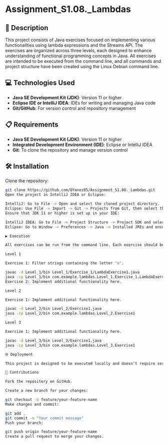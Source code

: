 # Assignment_S1.08._Lambdas

## 📄 Description

This project consists of Java exercises focused on implementing various functionalities using lambda expressions and the Streams API. The exercises are organized across three levels, each designed to enhance understanding of functional programming concepts in Java. All exercises are intended to be executed from the command line, and all commands and project structure have been created using the Linux Debian command line.

## 💻 Technologies Used

- **Java SE Development Kit (JDK)**: Version 11 or higher
- **Eclipse IDE or IntelliJ IDEA**: IDEs for writing and managing Java code
- **Git/GitHub**: For version control and repository management

## 📋 Requirements

- **Java SE Development Kit (JDK)**: Version 11 or higher
- **Integrated Development Environment (IDE)**: Eclipse or IntelliJ IDEA
- **Git**: To clone the repository and manage version control

## 🛠️ Installation

Clone the repository:

```bash
git clone https://github.com/OYanez85/Assignment_S1.08._Lambdas.git
Open the project in IntelliJ IDEA or Eclipse:

IntelliJ: Go to File -> Open and select the cloned project directory.
Eclipse: Use File -> Import -> Git -> Projects from Git, then select the cloned directory.
Ensure that JDK 11 or higher is set up in your IDE:

IntelliJ IDEA: Go to File -> Project Structure -> Project SDK and select JDK 11.
Eclipse: Go to Window -> Preferences -> Java -> Installed JREs and ensure JDK 11 is set.

▶️ Execution

All exercises can be run from the command line. Each exercise should be compiled first and then executed using the provided commands. Ensure you are in the main project directory before running the commands.

Level 1

Exercise 1: Filter strings containing the letter "o".

javac -d Level_1/bin Level_1/Exercise_1/LambdaExercise1.java
java -cp Level_1/bin com.example.lambdas.Level_1.Exercise_1.LambdaExercise1
Exercise 2: Implement additional functionality here.

Level 2

Exercise 1: Implement additional functionality here.

javac -d Level_2/bin Level_2/Exercise1.java
java -cp Level_2/bin com.example.lambdas.Level_2.Exercise1

Level 3

Exercise 1: Implement additional functionality here.

javac -d Level_3/bin Level_3/Exercise1.java
java -cp Level_3/bin com.example.lambdas.Level_3.Exercise1

🌐 Deployment

This project is designed to be executed locally and doesn’t require server deployment. However, if needed, you can package it as a JAR file using tools like Maven or Gradle for easy distribution.

🤝 Contributions

Fork the repository on GitHub.

Create a new branch for your changes:

git checkout -b feature/your-feature-name
Make changes and commit:

git add .
git commit -m "Your commit message"
Push your branch:

git push origin feature/your-feature-name
Create a pull request to merge your changes.

